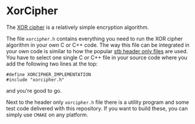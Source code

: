 # XorCipher

The [XOR cipher](https://en.wikipedia.org/wiki/XOR_cipher) is a relatively simple encryption algorithm.


The file `xorcipher.h` contains everything you need to run the XOR cipher algorithm in your own C or C++ code. The way this file can be integrated in your own code is similar to how the popular [stb header only files](https://github.com/nothings/stb) are used. You have to select one single C or C++ file in your source code where you add the following two lines at the top:

    #define XORCIPHER_IMPLEMENTATION
    #include "xorcipher.h"
    
and you're good to go.


Next to the header only `xorcipher.h` file there is a utility program and some test code delivered with this repository. If you want to build these, you can simply use `CMAKE` on any platform.
